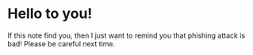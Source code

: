 # Hello to you!
If this note find you, then I just want to remind you that phishing attack is bad! Please be careful next time.
